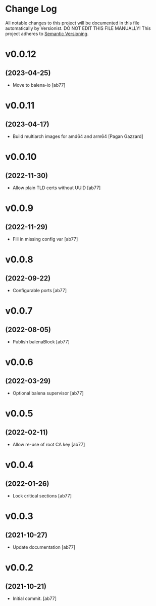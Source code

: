 # Change Log

All notable changes to this project will be documented in this file
automatically by Versionist. DO NOT EDIT THIS FILE MANUALLY!
This project adheres to [Semantic Versioning](http://semver.org/).

# v0.0.12
## (2023-04-25)

* Move to balena-io [ab77]

# v0.0.11
## (2023-04-17)

* Build multiarch images for amd64 and arm64 [Pagan Gazzard]

# v0.0.10
## (2022-11-30)

* Allow plain TLD certs without UUID [ab77]

# v0.0.9
## (2022-11-29)

* Fill in missing config var [ab77]

# v0.0.8
## (2022-09-22)

* Configurable ports [ab77]

# v0.0.7
## (2022-08-05)

* Publish balenaBlock [ab77]

# v0.0.6
## (2022-03-29)

* Optional balena supervisor [ab77]

# v0.0.5
## (2022-02-11)

* Allow re-use of root CA key [ab77]

# v0.0.4
## (2022-01-26)

* Lock critical sections [ab77]

# v0.0.3
## (2021-10-27)

* Update documentation [ab77]

# v0.0.2
## (2021-10-21)

* Initial commit. [ab77]

